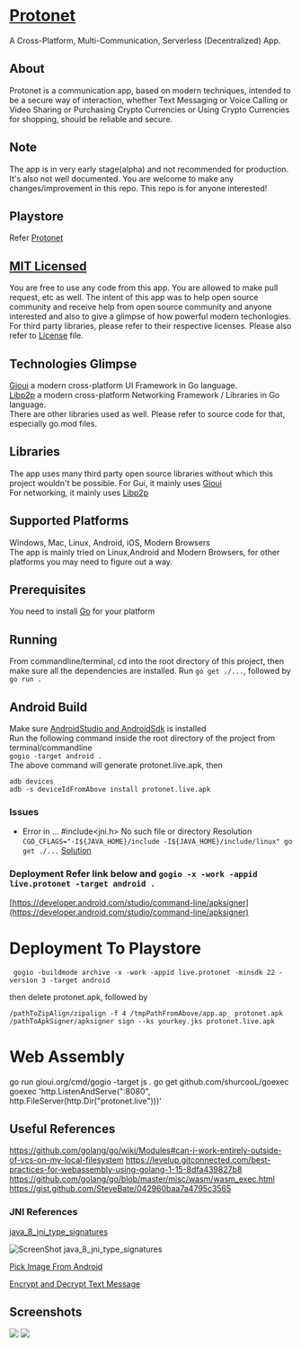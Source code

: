 # [Protonet](https://play.google.com/store/apps/details?id=live.protonet)

A Cross-Platform, Multi-Communication, Serverless (Decentralized) App.

## About

Protonet is a communication app, based on modern techniques, intended to be a secure way of interaction, whether Text
Messaging or Voice Calling or Video Sharing or Purchasing Crypto Currencies or Using Crypto Currencies for shopping,
should be reliable and secure.

## Note

The app is in very early stage(alpha) and not recommended for production. It's also not well documented. You are welcome
to make any changes/improvement in this repo. This repo is for anyone interested!

## Playstore

Refer [Protonet](https://play.google.com/store/apps/details?id=live.protonet)

## [MIT Licensed](LICENSE)

You are free to use any code from this app. You are allowed to make pull request, etc as well. The intent of this app
was to help open source community and receive help from open source community and anyone interested and also to give a
glimpse of how powerful modern techonlogies. For third party libraries, please refer to their respective licenses.
Please also refer to [License](LICENSE) file.

## Technologies Glimpse

[Gioui](https://gioui.org/) a modern cross-platform UI Framework in Go language.<br>
[Libp2p](https://github.com/libp2p/go-libp2p) a modern cross-platform Networking Framework / Libraries in Go
language. <br>
There are other libraries used as well. Please refer to source code for that, especially go.mod files.

## Libraries

The app uses many third party open source libraries without which this project wouldn't be possible. For Gui, it mainly
uses [Gioui](https://gioui.org/) <br>
For networking, it mainly uses [Libp2p](https://github.com/libp2p/go-libp2p)

## Supported Platforms

Windows, Mac, Linux, Android, iOS, Modern Browsers<br>
The app is mainly tried on Linux,Android and Modern Browsers, for other platforms you may need to figure out a way.

## Prerequisites

You need to install [Go](https://golang.org/) for your platform

## Running

From commandline/terminal, cd into the root directory of this project, then make sure all the dependencies are
installed. Run `go get ./...`, followed by `go run .`

## Android Build

Make sure [AndroidStudio and AndroidSdk](https://developer.android.com/studio) is installed<br>
Run the following command inside the root directory of the project from terminal/commandline<br>
```gogio -target android .```<br>
The above command will generate protonet.live.apk, then<br>

```
adb devices
adb -s deviceIdFromAbove install protonet.live.apk
```

### Issues

* Error in ... #include<jni.h> No such file or directory Resolution
  ```CGO_CFLAGS="-I${JAVA_HOME}/include -I${JAVA_HOME}/include/linux" go get ./...```
  [Solution](https://stackoverflow.com/questions/56315690/running-go-get-github-com-libp2p-go-libp2p-results-in-error-messages)

### Deployment Refer link below and ```gogio -x -work -appid live.protonet -target android .```

[https://developer.android.com/studio/command-line/apksigner](https://developer.android.com/studio/command-line/apksigner)

# Deployment To Playstore

```
 gogio -buildmode archive -x -work -appid live.protonet -minsdk 22 -version 3 -target android
```

then delete protonet.apk, followed by

```
/pathToZipAlign/zipalign -f 4 /tmpPathFromAbove/app.ap_ protonet.apk
/pathToApkSigner/apksigner sign --ks yourkey.jks protonet.live.apk
```

# Web Assembly

go run gioui.org/cmd/gogio -target js . go get github.com/shurcooL/goexec goexec 'http.ListenAndServe(":8080",
http.FileServer(http.Dir("protonet.live")))'

## Useful References

https://github.com/golang/go/wiki/Modules#can-i-work-entirely-outside-of-vcs-on-my-local-filesystem
https://levelup.gitconnected.com/best-practices-for-webassembly-using-golang-1-15-8dfa439827b8
https://github.com/golang/go/blob/master/misc/wasm/wasm_exec.html
https://gist.github.com/SteveBate/042960baa7a4795c3565

### JNI References

[java_8_jni_type_signatures](https://docs.oracle.com/javase/8/docs/technotes/guides/jni/spec/types.html#type_signatures)

![ScreenShot java_8_jni_type_signatures](docs/images/javase8-jni-types-signatures.png)

[Pick Image From Android](https://stackoverflow.com/questions/48194733/whats-the-way-to-pick-images-from-gallery-on-android-in-2018/48195899#48195899)

[Encrypt and Decrypt Text Message](https://pkg.go.dev/github.com/decred/dcrd/dcrec/secp256k1/v3#example-package-EncryptDecryptMessage)

## Screenshots

![](docs/screenshots/chat-scene-1.jpeg)
![](docs/screenshots/chat-scene-2.png)
